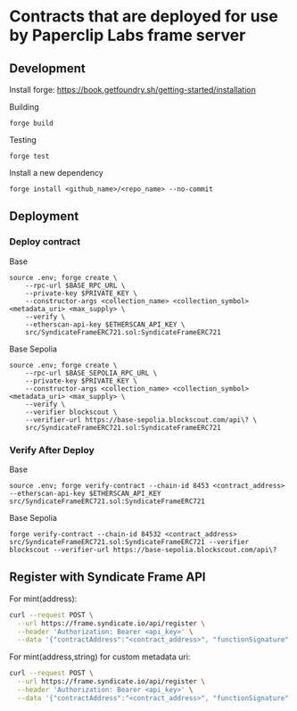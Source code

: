 # Contracts that are deployed for use by Paperclip Labs frame server

## Development

Install forge: https://book.getfoundry.sh/getting-started/installation

Building
```
forge build
```

Testing
```
forge test
```

Install a new dependency
```
forge install <github_name>/<repo_name> --no-commit
```

## Deployment

### Deploy contract
Base
```
source .env; forge create \
    --rpc-url $BASE_RPC_URL \
    --private-key $PRIVATE_KEY \
    --constructor-args <collection_name> <collection_symbol> <metadata_uri> <max_supply> \
    --verify \ 
    --etherscan-api-key $ETHERSCAN_API_KEY \
    src/SyndicateFrameERC721.sol:SyndicateFrameERC721
```

Base Sepolia
```
source .env; forge create \
    --rpc-url $BASE_SEPOLIA_RPC_URL \
    --private-key $PRIVATE_KEY \
    --constructor-args <collection_name> <collection_symbol> <metadata_uri> <max_supply> \
    --verify \
    --verifier blockscout \
    --verifier-url https://base-sepolia.blockscout.com/api\? \
    src/SyndicateFrameERC721.sol:SyndicateFrameERC721
```

### Verify After Deploy 
Base
```
source .env; forge verify-contract --chain-id 8453 <contract_address> --etherscan-api-key $ETHERSCAN_API_KEY src/SyndicateFrameERC721.sol:SyndicateFrameERC721   
```

Base Sepolia 
```
forge verify-contract --chain-id 84532 <contract_address> src/SyndicateFrameERC721.sol:SyndicateFrameERC721 --verifier blockscout --verifier-url https://base-sepolia.blockscout.com/api\?
```

## Register with Syndicate Frame API

For mint(address): 
```bash
curl --request POST \
  --url https://frame.syndicate.io/api/register \
  --header 'Authorization: Bearer <api_key>' \
  --data '{"contractAddress":"<contract_address>", "functionSignature":"mint(address)"}'
```

For mint(address,string) for custom metadata uri: 
```bash
curl --request POST \
  --url https://frame.syndicate.io/api/register \
  --header 'Authorization: Bearer <api_key>' \
  --data '{"contractAddress":"<contract_address>", "functionSignature": "mint(address,string)"}'
```

